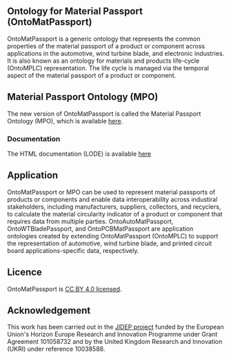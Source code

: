 ## Ontology for Material Passport (OntoMatPassport) ##
OntoMatPassport is a generic ontology that represents the common properties of the material passport of a product or component across applications in the automotive, wind turbine blade, and electronic industries. It is also known as an ontology for materials and products life-cycle (OntoMPLC) representation. The life cycle is managed via the temporal aspect of the material passport of a product or component.

## Material Passport Ontology (MPO)
The new version of OntoMatPassport is called the Material Passport Ontology (MPO), which is available [here](https://raw.githubusercontent.com/TheWorldAvatar/ontology/refs/heads/dev-composite-materials-ontology/ontology/ontomatpassport/MPO.owl).

### Documentation
The HTML documentation (LODE) is available [here](./doc/extract.htm)

## Application ##
OntoMatPassport or MPO can be used to represent material passports of products or components and enable data interoperability across industiral stakeholders, including manufacturers, suppliers, collectors, and recyclers, to calculate the material circularity indicator of a product or component that requires data from multiple parties. OntoAutoMatPassport, OntoWTBladePassport, and OntoPCBMatPassport are application ontologies created by extending OntoMatPassport (OntoMPLC) to support the representation of automotive, wind turbine blade, and printed circuit board applications-specific data, respectively.

## Licence ##

OntoMatPassport is [CC BY 4.0 licensed](https://creativecommons.org/licenses/by/4.0/).

## Acknowledgement ##
This work has been carried out in the [JIDEP project](https://www.jidep.eu/) funded by the European Union's Horizon Europe Research and Innovation Programme under Grant Agreement 101058732 and by the United Kingdom Research and Innovation (UKRI) under reference 10038588.